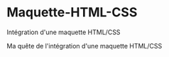 # Maquette-HTML-CSS
Intégration d'une maquette HTML/CSS

Ma quête de l'intégration d'une maquette HTML/CSS
